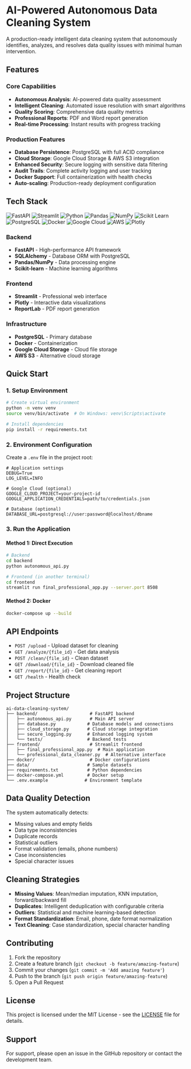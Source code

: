 # AI-Powered Autonomous Data Cleaning System

A production-ready intelligent data cleaning system that autonomously identifies, analyzes, and resolves data quality issues with minimal human intervention.

## Features

### Core Capabilities
- **Autonomous Analysis**: AI-powered data quality assessment
- **Intelligent Cleaning**: Automated issue resolution with smart algorithms
- **Quality Scoring**: Comprehensive data quality metrics
- **Professional Reports**: PDF and Word report generation
- **Real-time Processing**: Instant results with progress tracking

### Production Features
- **Database Persistence**: PostgreSQL with full ACID compliance
- **Cloud Storage**: Google Cloud Storage & AWS S3 integration
- **Enhanced Security**: Secure logging with sensitive data filtering
- **Audit Trails**: Complete activity logging and user tracking
- **Docker Support**: Full containerization with health checks
- **Auto-scaling**: Production-ready deployment configuration

## Tech Stack

![FastAPI](https://img.shields.io/badge/FastAPI-005571?style=for-the-badge&logo=fastapi&logoColor=white)
![Streamlit](https://img.shields.io/badge/Streamlit-FF4B4B?style=for-the-badge&logo=streamlit&logoColor=white)
![Python](https://img.shields.io/badge/Python-3776AB?style=for-the-badge&logo=python&logoColor=white)
![Pandas](https://img.shields.io/badge/Pandas-150458?style=for-the-badge&logo=pandas&logoColor=white)
![NumPy](https://img.shields.io/badge/NumPy-013243?style=for-the-badge&logo=numpy&logoColor=white)
![Scikit Learn](https://img.shields.io/badge/Scikit--Learn-F7931E?style=for-the-badge&logo=scikit-learn&logoColor=white)
![PostgreSQL](https://img.shields.io/badge/PostgreSQL-336791?style=for-the-badge&logo=postgresql&logoColor=white)
![Docker](https://img.shields.io/badge/Docker-2496ED?style=for-the-badge&logo=docker&logoColor=white)
![Google Cloud](https://img.shields.io/badge/Google_Cloud-4285F4?style=for-the-badge&logo=google-cloud&logoColor=white)
![AWS](https://img.shields.io/badge/AWS-232F3E?style=for-the-badge&logo=amazon-aws&logoColor=white)
![Plotly](https://img.shields.io/badge/Plotly-3F4F75?style=for-the-badge&logo=plotly&logoColor=white)

### Backend
- **FastAPI** - High-performance API framework
- **SQLAlchemy** - Database ORM with PostgreSQL
- **Pandas/NumPy** - Data processing engine
- **Scikit-learn** - Machine learning algorithms

### Frontend  
- **Streamlit** - Professional web interface
- **Plotly** - Interactive data visualizations
- **ReportLab** - PDF report generation

### Infrastructure
- **PostgreSQL** - Primary database
- **Docker** - Containerization
- **Google Cloud Storage** - Cloud file storage
- **AWS S3** - Alternative cloud storage

## Quick Start

### 1. Setup Environment

```bash
# Create virtual environment
python -m venv venv
source venv/bin/activate  # On Windows: venv\Scripts\activate

# Install dependencies
pip install -r requirements.txt
```

### 2. Environment Configuration

Create a `.env` file in the project root:

```env
# Application settings
DEBUG=True
LOG_LEVEL=INFO

# Google Cloud (optional)
GOOGLE_CLOUD_PROJECT=your-project-id
GOOGLE_APPLICATION_CREDENTIALS=path/to/credentials.json

# Database (optional)
DATABASE_URL=postgresql://user:password@localhost/dbname
```

### 3. Run the Application

#### Method 1: Direct Execution
```bash
# Backend
cd backend
python autonomous_api.py

# Frontend (in another terminal)
cd frontend  
streamlit run final_professional_app.py --server.port 8508
```

#### Method 2: Docker
```bash
docker-compose up --build
```

## API Endpoints

- `POST /upload` - Upload dataset for cleaning
- `GET /analyze/{file_id}` - Get data analysis
- `POST /clean/{file_id}` - Clean dataset  
- `GET /download/{file_id}` - Download cleaned file
- `GET /report/{file_id}` - Get cleaning report
- `GET /health` - Health check

## Project Structure

```
ai-data-cleaning-system/
├── backend/                    # FastAPI backend
│   ├── autonomous_api.py       # Main API server
│   ├── database.py            # Database models and connections
│   ├── cloud_storage.py       # Cloud storage integration
│   ├── secure_logging.py      # Enhanced logging system
│   └── tests/                 # Backend tests
├── frontend/                   # Streamlit frontend
│   ├── final_professional_app.py  # Main application
│   └── professional_data_cleaner.py  # Alternative interface
├── docker/                     # Docker configurations
├── data/                      # Sample datasets
├── requirements.txt           # Python dependencies
├── docker-compose.yml         # Docker setup
└── .env.example              # Environment template
```

## Data Quality Detection

The system automatically detects:
- Missing values and empty fields
- Data type inconsistencies
- Duplicate records
- Statistical outliers
- Format validation (emails, phone numbers)
- Case inconsistencies
- Special character issues

## Cleaning Strategies

- **Missing Values**: Mean/median imputation, KNN imputation, forward/backward fill
- **Duplicates**: Intelligent deduplication with configurable criteria
- **Outliers**: Statistical and machine learning-based detection
- **Format Standardization**: Email, phone, date format normalization
- **Text Cleaning**: Case standardization, special character handling

## Contributing

1. Fork the repository
2. Create a feature branch (`git checkout -b feature/amazing-feature`)
3. Commit your changes (`git commit -m 'Add amazing feature'`)
4. Push to the branch (`git push origin feature/amazing-feature`)
5. Open a Pull Request

## License

This project is licensed under the MIT License - see the [LICENSE](LICENSE) file for details.

## Support

For support, please open an issue in the GitHub repository or contact the development team.
